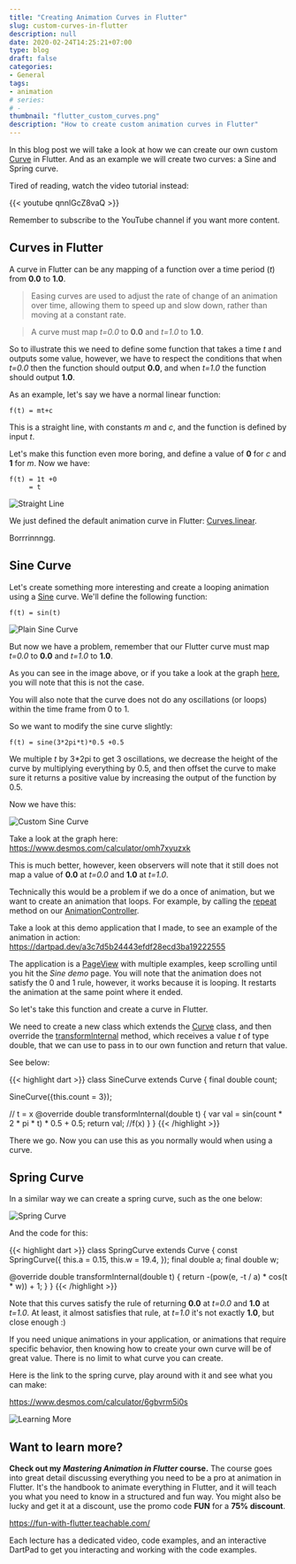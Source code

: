 ```yaml
---
title: "Creating Animation Curves in Flutter"
slug: custom-curves-in-flutter
description: null
date: 2020-02-24T14:25:21+07:00
type: blog
draft: false
categories:
- General
tags:
- animation
# series:
# -
thumbnail: "flutter_custom_curves.png"
description: "How to create custom animation curves in Flutter"
---
```

In this blog post we will take a look at how we can create our own custom [Curve](https://api.flutter.dev/flutter/animation/Curve-class.html) in Flutter. And as an example we will create two curves: a Sine and Spring curve.

Tired of reading, watch the video tutorial instead:

{{< youtube qnnlGcZ8vaQ >}}

Remember to subscribe to the YouTube channel if you want more content.

## Curves in Flutter

A curve in Flutter can be any mapping of a function over a time period (*t*) from **0.0** to **1.0**.

> Easing curves are used to adjust the rate of change of an animation over time, allowing them to speed up and slow down, rather than moving at a constant rate.

> A curve must map *t=0.0* to **0.0** and *t=1.0* to **1.0**.

So to illustrate this we need to define some function that takes a time *t* and outputs some value, however, we have to respect the conditions that when *t=0.0* then the function should output **0.0**, and when *t=1.0* the function should output **1.0**.

As an example, let's say we have a normal linear function:

```
f(t) = mt+c
```

This is a straight line, with constants *m* and *c*, and the function is defined by input *t*.

Let's make this function even more boring, and define a value of **0** for *c* and **1** for *m*. Now we have:

```
f(t) = 1t +0
     = t
```

![Straight Line](/pictures/custom_curves_in_flutter/straight_line.jpg)

We just defined the default animation curve in Flutter: [Curves.linear](https://api.flutter.dev/flutter/animation/Curves/linear-constant.html).

Borrrinnngg.

## Sine Curve

Let's create something more interesting and create a looping animation using a [Sine](https://en.wikipedia.org/wiki/Sine) curve. We'll define the following function:

```
f(t) = sin(t)
```

![Plain Sine Curve](/pictures/custom_curves_in_flutter/plain_sine_curve.jpg)

But now we have a problem, remember that our Flutter curve must map *t=0.0* to **0.0** and *t=1.0* to **1.0**.

As you can see in the image above, or if you take a look at the graph [here](https://www.desmos.com/calculator/p4vpbfrtny), you will note that this is not the case.

You will also note that the curve does not do any oscillations (or loops) within the time frame from 0 to 1.

So we want to modify the sine curve slightly:

```
f(t) = sine(3*2pi*t)*0.5 +0.5
```

We multiple *t* by 3*2pi to get 3 oscillations, we decrease the height of the curve by multiplying everything by 0.5, and then offset the curve to make sure it returns a positive value by increasing the output of the function by 0.5.

Now we have this:

![Custom Sine Curve](/pictures/custom_curves_in_flutter/custom_sine_curve.jpg)

Take a look at the graph here: https://www.desmos.com/calculator/omh7xyuzxk

This is much better, however, keen observers will note that it still does not map a value of **0.0** at *t=0.0* and **1.0** at *t=1.0*.

Technically this would be a problem if we do a once of animation, but we want to create an animation that loops. For example, by calling the [repeat](https://api.flutter.dev/flutter/animation/AnimationController/repeat.html) method on our [AnimationController](https://api.flutter.dev/flutter/animation/AnimationController-class.html).

Take a look at this demo application that I made, to see an example of the animation in action:
https://dartpad.dev/a3c7d5b24443efdf28ecd3ba19222555

The application is a [PageView](https://api.flutter.dev/flutter/widgets/PageView-class.html) with multiple examples, keep scrolling until you hit the *Sine demo* page. You will note that the animation does not satisfy the 0 and 1 rule, however, it works because it is looping. It restarts the animation at the same point where it ended.

So let's take this function and create a curve in Flutter.

We need to create a new class which extends the [Curve](https://api.flutter.dev/flutter/animation/Curve-class.html) class, and then override the [transformInternal](https://api.flutter.dev/flutter/animation/Cubic/transformInternal.html) method, which receives a value *t* of type double, that we can use to pass in to our own function and return that value.

See below:

{{< highlight dart >}}
class SineCurve extends Curve {
  final double count;

  SineCurve({this.count = 3});

  // t = x
  @override
  double transformInternal(double t) {
    var val = sin(count * 2 * pi * t) * 0.5 + 0.5;
    return val; //f(x)
  }
}
{{< /highlight >}}

There we go. Now you can use this as you normally would when using a curve.

## Spring Curve

In a similar way we can create a spring curve, such as the one below:

![Spring Curve](/pictures/custom_curves_in_flutter/spring_curve.jpg)

And the code for this:

{{< highlight dart >}}
class SpringCurve extends Curve {
  const SpringCurve({
    this.a = 0.15,
    this.w = 19.4,
  });
  final double a;
  final double w;

  @override
  double transformInternal(double t) {
    return -(pow(e, -t / a) * cos(t * w)) + 1;
  }
}
{{< /highlight >}}

Note that this curves satisfy the rule of returning **0.0** at *t=0.0* and **1.0** at *t=1.0*. At least, it almost satisfies that rule, at *t=1.0* it's not exactly **1.0**, but close enough :)

If you need unique animations in your application, or animations that require specific behavior, then knowing how to create your own curve will be of great value. There is no limit to what curve you can create.

Here is the link to the spring curve, play around with it and see what you can make:

https://www.desmos.com/calculator/6gbvrm5i0s

![Learning More](/memes/learning.gif)

## Want to learn more?

**Check out my *Mastering Animation in Flutter* course.**
The course goes into great detail discussing everything you need to be a pro at animation in Flutter. It's the handbook to animate everything in Flutter, and it will teach you what you need to know in a structured and fun way. You might also be lucky and get it at a discount, use the promo code **FUN** for a **75% discount**.

https://fun-with-flutter.teachable.com/

Each lecture has a dedicated video, code examples, and an interactive DartPad to get you interacting and working with the code examples.